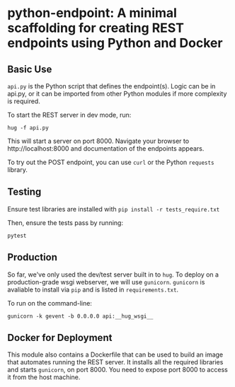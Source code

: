 # python-endpoint: A minimal scaffolding for creating REST endpoints using Python and Docker

## Basic Use

`api.py` is the Python script that defines the endpoint(s). Logic can be in api.py, or it can be imported from other Python modules if more complexity is required.

To start the REST server in dev mode, run:

```
hug -f api.py
```

This will start a server on port 8000. Navigate your browser to http://localhost:8000
and documentation of the endpoints appears.

To try out the POST endpoint, you can use `curl` or the Python `requests` library.


## Testing

Ensure test libraries are installed with `pip install -r tests_require.txt`

Then, ensure the tests pass by running:

```
pytest
```

## Production

So far, we've only used the dev/test server built in to `hug`. 
To deploy on a production-grade wsgi webserver,
we will use `gunicorn`. `gunicorn` is avaliable to install via `pip` and
is listed in `requirements.txt`.

To run on the command-line:

```
gunicorn -k gevent -b 0.0.0.0 api:__hug_wsgi__
```

## Docker for Deployment
This module also contains a Dockerfile that can be used to build an image that automates running the REST server. It installs all the required libraries and starts `gunicorn`, on port 8000. You need to expose port 8000 to access it from the host machine.
